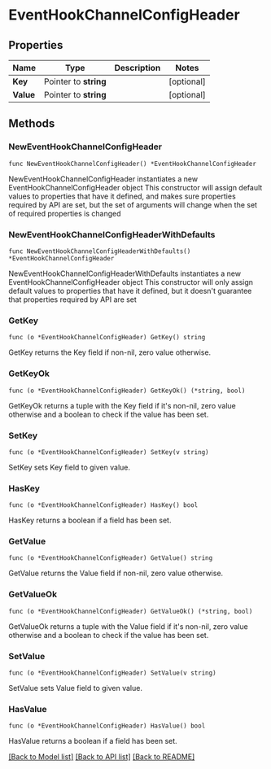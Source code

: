 # EventHookChannelConfigHeader

## Properties

Name | Type | Description | Notes
------------ | ------------- | ------------- | -------------
**Key** | Pointer to **string** |  | [optional] 
**Value** | Pointer to **string** |  | [optional] 

## Methods

### NewEventHookChannelConfigHeader

`func NewEventHookChannelConfigHeader() *EventHookChannelConfigHeader`

NewEventHookChannelConfigHeader instantiates a new EventHookChannelConfigHeader object
This constructor will assign default values to properties that have it defined,
and makes sure properties required by API are set, but the set of arguments
will change when the set of required properties is changed

### NewEventHookChannelConfigHeaderWithDefaults

`func NewEventHookChannelConfigHeaderWithDefaults() *EventHookChannelConfigHeader`

NewEventHookChannelConfigHeaderWithDefaults instantiates a new EventHookChannelConfigHeader object
This constructor will only assign default values to properties that have it defined,
but it doesn't guarantee that properties required by API are set

### GetKey

`func (o *EventHookChannelConfigHeader) GetKey() string`

GetKey returns the Key field if non-nil, zero value otherwise.

### GetKeyOk

`func (o *EventHookChannelConfigHeader) GetKeyOk() (*string, bool)`

GetKeyOk returns a tuple with the Key field if it's non-nil, zero value otherwise
and a boolean to check if the value has been set.

### SetKey

`func (o *EventHookChannelConfigHeader) SetKey(v string)`

SetKey sets Key field to given value.

### HasKey

`func (o *EventHookChannelConfigHeader) HasKey() bool`

HasKey returns a boolean if a field has been set.

### GetValue

`func (o *EventHookChannelConfigHeader) GetValue() string`

GetValue returns the Value field if non-nil, zero value otherwise.

### GetValueOk

`func (o *EventHookChannelConfigHeader) GetValueOk() (*string, bool)`

GetValueOk returns a tuple with the Value field if it's non-nil, zero value otherwise
and a boolean to check if the value has been set.

### SetValue

`func (o *EventHookChannelConfigHeader) SetValue(v string)`

SetValue sets Value field to given value.

### HasValue

`func (o *EventHookChannelConfigHeader) HasValue() bool`

HasValue returns a boolean if a field has been set.


[[Back to Model list]](../README.md#documentation-for-models) [[Back to API list]](../README.md#documentation-for-api-endpoints) [[Back to README]](../README.md)



